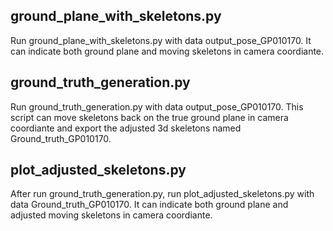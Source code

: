 ## ground_plane_with_skeletons.py
Run ground_plane_with_skeletons.py with data output_pose_GP010170. It can indicate both ground plane and moving skeletons in camera coordiante.

## ground_truth_generation.py
Run ground_truth_generation.py with data output_pose_GP010170. This script can move skeletons back on the true ground plane in camera coordiante and export the adjusted 3d skeletons named Ground_truth_GP010170.

## plot_adjusted_skeletons.py
After run ground_truth_generation.py, run plot_adjusted_skeletons.py with data Ground_truth_GP010170. It can indicate both ground plane and adjusted moving skeletons in camera coordiante.
 



